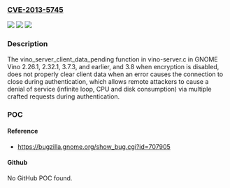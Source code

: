 ### [CVE-2013-5745](https://cve.mitre.org/cgi-bin/cvename.cgi?name=CVE-2013-5745)
![](https://img.shields.io/static/v1?label=Product&message=n%2Fa&color=blue)
![](https://img.shields.io/static/v1?label=Version&message=n%2Fa&color=blue)
![](https://img.shields.io/static/v1?label=Vulnerability&message=n%2Fa&color=brighgreen)

### Description

The vino_server_client_data_pending function in vino-server.c in GNOME Vino 2.26.1, 2.32.1, 3.7.3, and earlier, and 3.8 when encryption is disabled, does not properly clear client data when an error causes the connection to close during authentication, which allows remote attackers to cause a denial of service (infinite loop, CPU and disk consumption) via multiple crafted requests during authentication.

### POC

#### Reference
- https://bugzilla.gnome.org/show_bug.cgi?id=707905

#### Github
No GitHub POC found.

